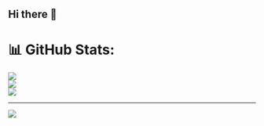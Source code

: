## Hi there 👋

<!--
**AdityaBaldawa23/AdityaBaldawa23** is a ✨ _special_ ✨ repository because its `README.md` (this file) appears on your GitHub profile.

Here are some ideas to get you started:

- 🔭 I’m currently working on ...
- 🌱 I’m currently learning ...
- 👯 I’m looking to collaborate on ...
- 🤔 I’m looking for help with ...
- 💬 Ask me about ...
- 📫 How to reach me: ...
- 😄 Pronouns: ...
- ⚡ Fun fact: ...
-->

# 📊 GitHub Stats:
![](https://github-readme-stats.vercel.app/api?username=AdityaBaldawa23&theme=dark&hide_border=false&include_all_commits=false&count_private=false)<br/>
![](https://github-readme-streak-stats.herokuapp.com/?user=AdityaBaldawa23&theme=dark&hide_border=false)<br/>
![](https://github-readme-stats.vercel.app/api/top-langs/?username=AdityaBaldawa23&theme=dark&hide_border=false&include_all_commits=false&count_private=false&layout=compact)

---
[![](https://visitcount.itsvg.in/api?id=AdityaBaldawa23&icon=0&color=0)](https://visitcount.itsvg.in)

<!-- Proudly created with GPRM ( https://gprm.itsvg.in ) -->
